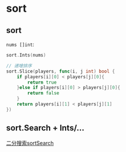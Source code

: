 # sort

## sort
`nums []int`:
```go
sort.Ints(nums)

// 递增排序
sort.Slice(players, func(i, j int) bool {
	if players[i][0] < players[j][0]{
		return true
	}else if players[i][0] > players[j][0]{
		return false
	}
	return players[i][1] < players[j][1]
})
```

## sort.Search + Ints/...

[二分搜索sortSearch](二分搜索sortSearch.md)